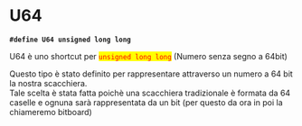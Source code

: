 # U64

<pre class="language-c"><code class="lang-c"><strong>#define U64 unsigned long long
</strong></code></pre>

U64 è uno shortcut per <mark style="color:red;">`unsigned long long`</mark> (Numero senza segno a 64bit)

Questo tipo è stato definito per rappresentare attraverso un numero a 64 bit la nostra scacchiera.\
Tale scelta è stata fatta poichè una scacchiera tradizionale è formata da 64 caselle e ognuna sarà rappresentata da un bit  (per questo da ora in poi la chiameremo bitboard)
